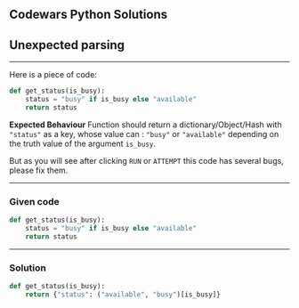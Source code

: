 
Codewars Python Solutions
---
## Unexpected parsing <br>
---
Here is a piece of code:
```python
def get_status(is_busy):
    status = "busy" if is_busy else "available"
    return status
```
**Expected Behaviour**
Function should return a dictionary/Object/Hash with ```"status"``` as a key, whose value can : ```"busy"``` or ```"available"``` depending on the truth value of the argument ```is_busy```.

But as you will see after clicking ```RUN``` or ```ATTEMPT``` this code has several bugs, please fix them.

---
### Given code
```python
def get_status(is_busy):
    status = "busy" if is_busy else "available"
    return status
```
---
### Solution
```python
def get_status(is_busy):
    return {"status": ("available", "busy")[is_busy]}
```

